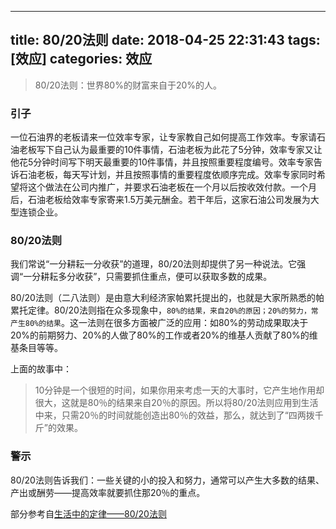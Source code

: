 ------
title: 80/20法则
date: 2018-04-25 22:31:43
tags: [效应]
categories: 效应
------

> 80/20法则：世界80%的财富来自于20%的人。

<!--more-->

### 引子
一位石油界的老板请来一位效率专家，让专家教自己如何提高工作效率。专家请石油老板写下自己认为最重要的10件事情，石油老板为此花了5分钟，效率专家又让他花5分钟时间写下明天最重要的10件事情，并且按照重要程度编号。效率专家告诉石油老板，每天写计划，并且按照事情的重要程度依顺序完成。效率专家同时希望将这个做法在公司内推广，并要求石油老板在一个月以后按收效付款。一个月后，石油老板给效率专家寄来1.5万美元酬金。若干年后，这家石油公司发展为大型连锁企业。

### 80/20法则
我们常说“一分耕耘一分收获”的道理，80/20法则却提供了另一种说法。它强调“一分耕耘多分收获”，只需要抓住重点，便可以获取多数的成果。

80/20法则（二八法则）是由意大利经济家帕累托提出的，也就是大家所熟悉的帕累托定律。80/20法则指在众多现象中，`80%的结果，来自20%的原因；20%的努力，常产生80%的结果`。这一法则在很多方面被广泛的应用：如80%的劳动成果取决于20%的前期努力、20%的人做了80%的工作或者20%的维基人贡献了80%的维基条目等等。

上面的故事中：

> 10分钟是一个很短的时间，如果你用来考虑一天的大事时，它产生地作用却很大，这就是80％的结果来自20％的原因。所以将80/20法则应用到生活中来，只需20％的时间就能创造出80％的效益，那么，就达到了“四两拨千斤”的效果。

### 警示
80/20法则告诉我们：一些关键的小的投入和努力，通常可以产生大多数的结果、产出或酬劳——提高效率就要抓住那20％的重点。

部分参考自[生活中的定律——80/20法则](https://www.mifengtd.cn/articles/80-20-rule-life-tips.html)
